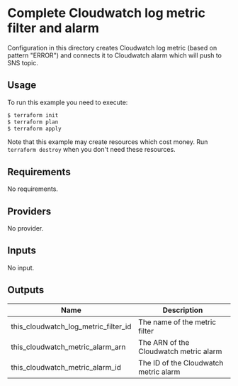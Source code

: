 # Complete Cloudwatch log metric filter and alarm

Configuration in this directory creates Cloudwatch log metric (based on pattern "ERROR") and connects it to Cloudwatch alarm which will push to SNS topic.

## Usage

To run this example you need to execute:

```bash
$ terraform init
$ terraform plan
$ terraform apply
```

Note that this example may create resources which cost money. Run `terraform destroy` when you don't need these resources.

<!-- BEGINNING OF PRE-COMMIT-TERRAFORM DOCS HOOK -->
## Requirements

No requirements.

## Providers

No provider.

## Inputs

No input.

## Outputs

| Name | Description |
|------|-------------|
| this\_cloudwatch\_log\_metric\_filter\_id | The name of the metric filter |
| this\_cloudwatch\_metric\_alarm\_arn | The ARN of the Cloudwatch metric alarm |
| this\_cloudwatch\_metric\_alarm\_id | The ID of the Cloudwatch metric alarm |

<!-- END OF PRE-COMMIT-TERRAFORM DOCS HOOK -->
